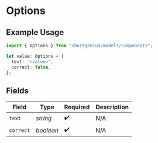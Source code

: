 # Options

## Example Usage

```typescript
import { Options } from "shortgenius/models/components";

let value: Options = {
  text: "<value>",
  correct: false,
};
```

## Fields

| Field              | Type               | Required           | Description        |
| ------------------ | ------------------ | ------------------ | ------------------ |
| `text`             | *string*           | :heavy_check_mark: | N/A                |
| `correct`          | *boolean*          | :heavy_check_mark: | N/A                |